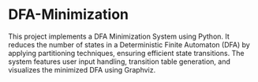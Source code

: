 # DFA-Minimization
This project implements a DFA Minimization System using Python. It reduces the number of states in a Deterministic Finite Automaton (DFA) by applying partitioning techniques, ensuring efficient state transitions. The system features user input handling, transition table generation, and visualizes the minimized DFA using Graphviz.
